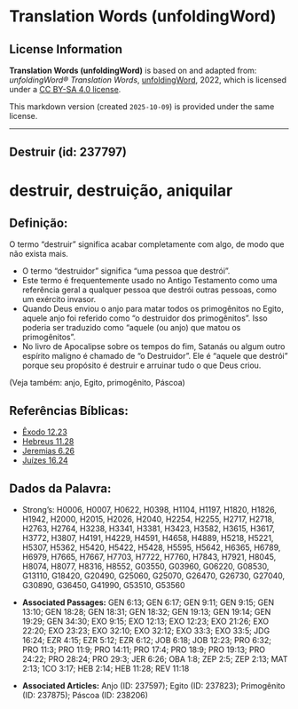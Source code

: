 # Translation Words (unfoldingWord)

## License Information

**Translation Words (unfoldingWord)** is based on and adapted from: _unfoldingWord® Translation Words_, [unfoldingWord](https://unfoldingword.org/utw), 2022, which is licensed under a [CC BY-SA 4.0 license](https://creativecommons.org/licenses/by-sa/4.0/legalcode.en).

This markdown version (created `2025-10-09`) is provided under the same license.



--------------------------------

## Destruir (id: 237797)

destruir, destruição, aniquilar
===============================

Definição:
----------

O termo “destruir” significa acabar completamente com algo, de modo que não exista mais.

* O termo “destruidor” significa “uma pessoa que destrói”.
* Este termo é frequentemente usado no Antigo Testamento como uma referência geral a qualquer pessoa que destrói outras pessoas, como um exército invasor.
* Quando Deus enviou o anjo para matar todos os primogênitos no Egito, aquele anjo foi referido como “o destruidor dos primogênitos”. Isso poderia ser traduzido como “aquele (ou anjo) que matou os primogênitos”.
* No livro de Apocalipse sobre os tempos do fim, Satanás ou algum outro espírito maligno é chamado de “o Destruidor”. Ele é “aquele que destrói” porque seu propósito é destruir e arruinar tudo o que Deus criou.

(Veja também: anjo, Egito, primogênito, Páscoa)

Referências Bíblicas:
---------------------

* [Êxodo 12\.23](https://ref.ly/Exod12:23)
* [Hebreus 11\.28](https://ref.ly/Heb11:28)
* [Jeremias 6\.26](https://ref.ly/Jer6:26)
* [Juízes 16\.24](https://ref.ly/Judg16:24)

Dados da Palavra:
-----------------

* Strong’s: H0006, H0007, H0622, H0398, H1104, H1197, H1820, H1826, H1942, H2000, H2015, H2026, H2040, H2254, H2255, H2717, H2718, H2763, H2764, H3238, H3341, H3381, H3423, H3582, H3615, H3617, H3772, H3807, H4191, H4229, H4591, H4658, H4889, H5218, H5221, H5307, H5362, H5420, H5422, H5428, H5595, H5642, H6365, H6789, H6979, H7665, H7667, H7703, H7722, H7760, H7843, H7921, H8045, H8074, H8077, H8316, H8552, G03550, G03960, G06220, G08530, G13110, G18420, G20490, G25060, G25070, G26470, G26730, G27040, G30890, G36450, G41990, G53510, G53560

* **Associated Passages:** GEN 6:13; GEN 6:17; GEN 9:11; GEN 9:15; GEN 13:10; GEN 18:28; GEN 18:31; GEN 18:32; GEN 19:13; GEN 19:14; GEN 19:29; GEN 34:30; EXO 9:15; EXO 12:13; EXO 12:23; EXO 21:26; EXO 22:20; EXO 23:23; EXO 32:10; EXO 32:12; EXO 33:3; EXO 33:5; JDG 16:24; EZR 4:15; EZR 5:12; EZR 6:12; JOB 6:18; JOB 12:23; PRO 6:32; PRO 11:3; PRO 11:9; PRO 14:11; PRO 17:4; PRO 18:9; PRO 19:13; PRO 24:22; PRO 28:24; PRO 29:3; JER 6:26; OBA 1:8; ZEP 2:5; ZEP 2:13; MAT 2:13; 1CO 3:17; HEB 2:14; HEB 11:28; REV 11:18
* **Associated Articles:** Anjo (ID: 237597); Egito (ID: 237823); Primogênito (ID: 237875); Páscoa (ID: 238206)

